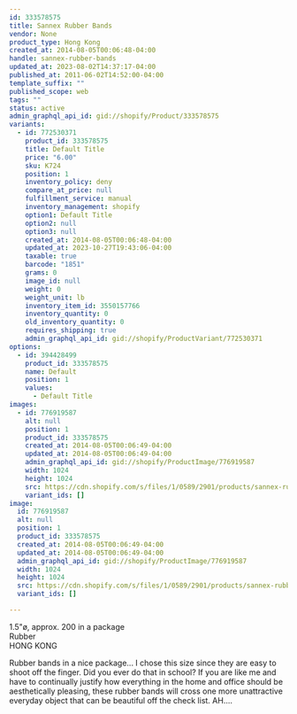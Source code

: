 ```yaml
---
id: 333578575
title: Sannex Rubber Bands
vendor: None
product_type: Hong Kong
created_at: 2014-08-05T00:06:48-04:00
handle: sannex-rubber-bands
updated_at: 2023-08-02T14:37:17-04:00
published_at: 2011-06-02T14:52:00-04:00
template_suffix: ""
published_scope: web
tags: ""
status: active
admin_graphql_api_id: gid://shopify/Product/333578575
variants:
  - id: 772530371
    product_id: 333578575
    title: Default Title
    price: "6.00"
    sku: K724
    position: 1
    inventory_policy: deny
    compare_at_price: null
    fulfillment_service: manual
    inventory_management: shopify
    option1: Default Title
    option2: null
    option3: null
    created_at: 2014-08-05T00:06:48-04:00
    updated_at: 2023-10-27T19:43:06-04:00
    taxable: true
    barcode: "1851"
    grams: 0
    image_id: null
    weight: 0
    weight_unit: lb
    inventory_item_id: 3550157766
    inventory_quantity: 0
    old_inventory_quantity: 0
    requires_shipping: true
    admin_graphql_api_id: gid://shopify/ProductVariant/772530371
options:
  - id: 394428499
    product_id: 333578575
    name: Default
    position: 1
    values:
      - Default Title
images:
  - id: 776919587
    alt: null
    position: 1
    product_id: 333578575
    created_at: 2014-08-05T00:06:49-04:00
    updated_at: 2014-08-05T00:06:49-04:00
    admin_graphql_api_id: gid://shopify/ProductImage/776919587
    width: 1024
    height: 1024
    src: https://cdn.shopify.com/s/files/1/0589/2901/products/sannex-rubber-bands.jpeg?v=1407211609
    variant_ids: []
image:
  id: 776919587
  alt: null
  position: 1
  product_id: 333578575
  created_at: 2014-08-05T00:06:49-04:00
  updated_at: 2014-08-05T00:06:49-04:00
  admin_graphql_api_id: gid://shopify/ProductImage/776919587
  width: 1024
  height: 1024
  src: https://cdn.shopify.com/s/files/1/0589/2901/products/sannex-rubber-bands.jpeg?v=1407211609
  variant_ids: []

---
```


1.5"ø, approx. 200 in a package  
Rubber  
HONG KONG

Rubber bands in a nice package... I chose this size since they are easy to shoot off the finger. Did you ever do that in school? If you are like me and have to continually justify how everything in the home and office should be aesthetically pleasing, these rubber bands will cross one more unattractive everyday object that can be beautiful off the check list. AH....